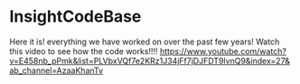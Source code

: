 # InsightCodeBase
Here it is! everything we have worked on over the past few years! Watch this video to see how the code works!!!! 
https://www.youtube.com/watch?v=E458nb_pPmk&list=PLVbxVQf7e2KRz1J34jFf7jDJFDT9lvnQ9&index=27&ab_channel=AzaaKhanTv
